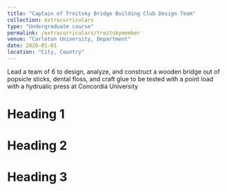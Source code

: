 ```yaml
---
title: "Captain of Troitsky Bridge Building Club Design Team"
collection: extracurriculars
type: "Undergraduate course"
permalink: /extracurriculars/troitskymember
venue: "Carleton University, Department"
date: 2020-01-01
location: "City, Country"
---
```


Lead a team of 6 to design, analyze, and construct a wooden bridge out of popsicle sticks, dental floss, and craft glue to be tested with a point load with a hydrualic press at Concordia University

Heading 1
======

Heading 2
======

Heading 3
======